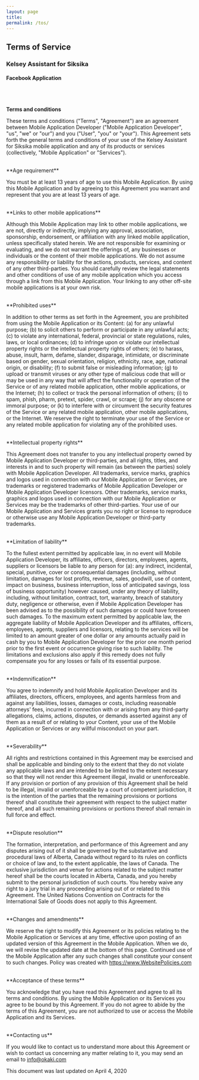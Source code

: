 ```yaml
---
layout: page
title: 
permalink: /tos/
---
```



## Terms of Service
### Kelsey Assistant for Siksika
#### Facebook Application

<br /><br />

**Terms and conditions**

These terms and conditions ("Terms", "Agreement") are an agreement between Mobile Application Developer ("Mobile Application Developer", "us", "we" or "our") and you ("User", "you" or "your"). This Agreement sets forth the general terms and conditions of your use of the Kelsey Assistant for Siksika mobile application and any of its products or services (collectively, "Mobile Application" or "Services").

<br />
**Age requirement**

You must be at least 13 years of age to use this Mobile Application. By using this Mobile Application and by agreeing to this Agreement you warrant and represent that you are at least 13 years of age.

<br />
**Links to other mobile applications**

Although this Mobile Application may link to other mobile applications, we are not, directly or indirectly, implying any approval, association, sponsorship, endorsement, or affiliation with any linked mobile application, unless specifically stated herein. We are not responsible for examining or evaluating, and we do not warrant the offerings of, any businesses or individuals or the content of their mobile applications. We do not assume any responsibility or liability for the actions, products, services, and content of any other third-parties. You should carefully review the legal statements and other conditions of use of any mobile application which you access through a link from this Mobile Application. Your linking to any other off-site mobile applications is at your own risk.

<br />
**Prohibited uses**

In addition to other terms as set forth in the Agreement, you are prohibited from using the Mobile Application or its Content: (a) for any unlawful purpose; (b) to solicit others to perform or participate in any unlawful acts; (c) to violate any international, federal, provincial or state regulations, rules, laws, or local ordinances; (d) to infringe upon or violate our intellectual property rights or the intellectual property rights of others; (e) to harass, abuse, insult, harm, defame, slander, disparage, intimidate, or discriminate based on gender, sexual orientation, religion, ethnicity, race, age, national origin, or disability; (f) to submit false or misleading information; (g) to upload or transmit viruses or any other type of malicious code that will or may be used in any way that will affect the functionality or operation of the Service or of any related mobile application, other mobile applications, or the Internet; (h) to collect or track the personal information of others; (i) to spam, phish, pharm, pretext, spider, crawl, or scrape; (j) for any obscene or immoral purpose; or (k) to interfere with or circumvent the security features of the Service or any related mobile application, other mobile applications, or the Internet. We reserve the right to terminate your use of the Service or any related mobile application for violating any of the prohibited uses.

<br />
**Intellectual property rights**

This Agreement does not transfer to you any intellectual property owned by Mobile Application Developer or third-parties, and all rights, titles, and interests in and to such property will remain (as between the parties) solely with Mobile Application Developer. All trademarks, service marks, graphics and logos used in connection with our Mobile Application or Services, are trademarks or registered trademarks of Mobile Application Developer or Mobile Application Developer licensors. Other trademarks, service marks, graphics and logos used in connection with our Mobile Application or Services may be the trademarks of other third-parties. Your use of our Mobile Application and Services grants you no right or license to reproduce or otherwise use any Mobile Application Developer or third-party trademarks.

<br />
**Limitation of liability**

To the fullest extent permitted by applicable law, in no event will Mobile Application Developer, its affiliates, officers, directors, employees, agents, suppliers or licensors be liable to any person for (a): any indirect, incidental, special, punitive, cover or consequential damages (including, without limitation, damages for lost profits, revenue, sales, goodwill, use of content, impact on business, business interruption, loss of anticipated savings, loss of business opportunity) however caused, under any theory of liability, including, without limitation, contract, tort, warranty, breach of statutory duty, negligence or otherwise, even if Mobile Application Developer has been advised as to the possibility of such damages or could have foreseen such damages. To the maximum extent permitted by applicable law, the aggregate liability of Mobile Application Developer and its affiliates, officers, employees, agents, suppliers and licensors, relating to the services will be limited to an amount greater of one dollar or any amounts actually paid in cash by you to Mobile Application Developer for the prior one month period prior to the first event or occurrence giving rise to such liability. The limitations and exclusions also apply if this remedy does not fully compensate you for any losses or fails of its essential purpose.

<br />
**Indemnification**

You agree to indemnify and hold Mobile Application Developer and its affiliates, directors, officers, employees, and agents harmless from and against any liabilities, losses, damages or costs, including reasonable attorneys' fees, incurred in connection with or arising from any third-party allegations, claims, actions, disputes, or demands asserted against any of them as a result of or relating to your Content, your use of the Mobile Application or Services or any willful misconduct on your part.

<br />
**Severability**

All rights and restrictions contained in this Agreement may be exercised and shall be applicable and binding only to the extent that they do not violate any applicable laws and are intended to be limited to the extent necessary so that they will not render this Agreement illegal, invalid or unenforceable. If any provision or portion of any provision of this Agreement shall be held to be illegal, invalid or unenforceable by a court of competent jurisdiction, it is the intention of the parties that the remaining provisions or portions thereof shall constitute their agreement with respect to the subject matter hereof, and all such remaining provisions or portions thereof shall remain in full force and effect.

<br />
**Dispute resolution**

The formation, interpretation, and performance of this Agreement and any disputes arising out of it shall be governed by the substantive and procedural laws of Alberta, Canada without regard to its rules on conflicts or choice of law and, to the extent applicable, the laws of Canada. The exclusive jurisdiction and venue for actions related to the subject matter hereof shall be the courts located in Alberta, Canada, and you hereby submit to the personal jurisdiction of such courts. You hereby waive any right to a jury trial in any proceeding arising out of or related to this Agreement. The United Nations Convention on Contracts for the International Sale of Goods does not apply to this Agreement.

<br />
**Changes and amendments**

We reserve the right to modify this Agreement or its policies relating to the Mobile Application or Services at any time, effective upon posting of an updated version of this Agreement in the Mobile Application. When we do, we will revise the updated date at the bottom of this page. Continued use of the Mobile Application after any such changes shall constitute your consent to such changes. Policy was created with https://www.WebsitePolicies.com

<br />
**Acceptance of these terms**

You acknowledge that you have read this Agreement and agree to all its terms and conditions. By using the Mobile Application or its Services you agree to be bound by this Agreement. If you do not agree to abide by the terms of this Agreement, you are not authorized to use or access the Mobile Application and its Services.

<br />
**Contacting us**

If you would like to contact us to understand more about this Agreement or wish to contact us concerning any matter relating to it, you may send an email to info@okaki.com

This document was last updated on April 4, 2020


